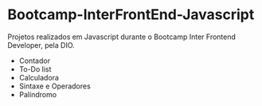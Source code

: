 # Bootcamp-InterFrontEnd-Javascript
Projetos realizados em Javascript durante o Bootcamp Inter Frontend Developer, pela DIO.

* Contador
* To-Do list
* Calculadora
* Sintaxe e Operadores
* Palíndromo
